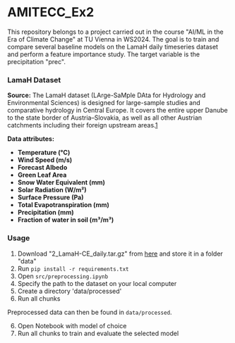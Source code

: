 # AMITECC_Ex2

This repository belongs to a project carried out in the course "AI/ML in the Era of Climate Change" at TU Vienna in WS2024. The goal is to train and compare several baseline models on the LamaH daily timeseries dataset and perform a feature importance study. The target variable is the precipitation "prec".

### LamaH Dataset

**Source:**
The LamaH dataset (LArge-SaMple DAta for Hydrology and Environmental Sciences) is designed for large-sample studies and comparative hydrology in Central Europe. It covers the entire upper Danube to the state border of Austria–Slovakia, as well as all other Austrian catchments including their foreign upstream areas.[1](https://essd.copernicus.org/articles/13/4529/2021/)

**Data attributes:**
- **Temperature (°C)**
- **Wind Speed (m/s)**
- **Forecast Albedo**
- **Green Leaf Area**
- **Snow Water Equivalent (mm)**
- **Solar Radiation (W/m²)**
- **Surface Pressure (Pa)**
- **Total Evapotranspiration (mm)**
- **Precipitation (mm)**
- **Fraction of water in soil (m³/m³)**

### Usage

1. Download "2_LamaH-CE_daily.tar.gz" from [here](https://doi.org/10.5281/zenodo.4525244) and store it in a folder "data"
2. Run `pip install -r requirements.txt`
3. Open `src/preprocessing.ipynb`
4. Specify the path to the dataset on your local computer
5. Create a directory 'data/processed'
6. Run all chunks

Preprocessed data can then be found in `data/processed`.

6. Open Notebook with model of choice
7. Run all chunks to train and evaluate the selected model
